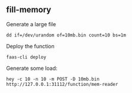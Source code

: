 ## fill-memory

Generate a large file

```
dd if=/dev/urandom of=10mb.bin count=10 bs=1m
```

Deploy the function

```
faas-cli deploy
```

Generate some load:

```
hey -c 10 -n 10 -m POST -D 10mb.bin http://127.0.0.1:31112/function/mem-reader
```
